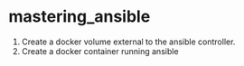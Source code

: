 # mastering_ansible

1. Create a docker volume external to the ansible controller.
2. Create a docker container running ansible
